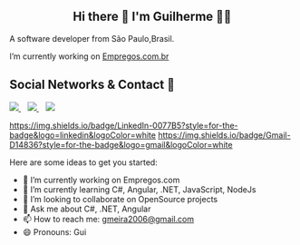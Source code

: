 <h2 align= "center"> 
   Hi there 👋 I'm Guilherme 👨‍💻
</h2>

A software developer from São Paulo,Brasil.

I’m currently working on [Empregos.com.br](empresgos.com.br)

## Social Networks & Contact 📱

<p >
  
  <a href="https://www.linkedin.com/in/guilhermemeira12/">
    <img src="https://img.shields.io/badge/linkedin-%230077B5.svg?&style=for-the-badge&logo=linkedin&logoColor=white" />
  </a>&nbsp;&nbsp;
  <a href="https://www.instagram.com/guimeeira_/">
    <img src="https://img.shields.io/badge/instagram-%23E4405F.svg?&style=for-the-badge&logo=instagram&logoColor=white" />        
  </a>&nbsp;&nbsp;

   <a>
   <img src="https://img.shields.io/badge/Gmail-D14836?style=for-the-badge&logo=gmeira2006@gmail.com&logoColor=white" />        
  </a>&nbsp;&nbsp;
   
   
   
  
</p>


https://img.shields.io/badge/LinkedIn-0077B5?style=for-the-badge&logo=linkedin&logoColor=white
https://img.shields.io/badge/Gmail-D14836?style=for-the-badge&logo=gmail&logoColor=white





Here are some ideas to get you started:

- 🔭 I’m currently working on Empregos.com 
- 🌱 I’m currently learning C#, Angular, .NET, JavaScript, NodeJs
- 👯 I’m looking to collaborate on OpenSource projects
- 💬 Ask me about C#, .NET, Angular
- 📫 How to reach me: gmeira2006@gmail.com
- 😄 Pronouns: Gui

